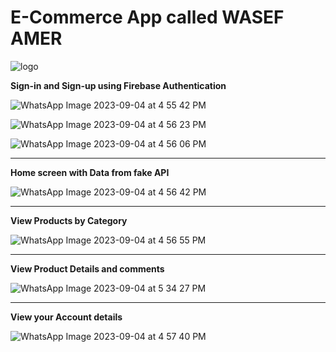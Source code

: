 # E-Commerce App called WASEF AMER
![logo](https://github.com/Sameer-Murtaja/E-commerce_App/assets/126585843/c9d451c1-b197-45b7-8893-d18d76ee5f2a)

**Sign-in and Sign-up using Firebase Authentication**

![WhatsApp Image 2023-09-04 at 4 55 42 PM](https://github.com/Sameer-Murtaja/E-commerce_App/assets/126585843/ece56159-11e1-4ec7-9157-ea768b7c94fa)

![WhatsApp Image 2023-09-04 at 4 56 23 PM](https://github.com/Sameer-Murtaja/E-commerce_App/assets/126585843/baec0f30-3f87-4849-a447-4e9a8a6276be)

![WhatsApp Image 2023-09-04 at 4 56 06 PM](https://github.com/Sameer-Murtaja/E-commerce_App/assets/126585843/b753bf06-4738-42d8-bd28-2b232b583189)

-----------------------------------------------------------------------------------------------------------
**Home screen with Data from fake API**

![WhatsApp Image 2023-09-04 at 4 56 42 PM](https://github.com/Sameer-Murtaja/E-commerce_App/assets/126585843/0aaf5a53-d1dd-425e-a134-e94a80093952)

-----------------------------------------------------------------------------------------------------------
**View Products by Category**

![WhatsApp Image 2023-09-04 at 4 56 55 PM](https://github.com/Sameer-Murtaja/E-commerce_App/assets/126585843/33fa43f8-ea12-4445-adde-5ae8ee546bb7)

-----------------------------------------------------------------------------------------------------------
**View Product Details and comments**

![WhatsApp Image 2023-09-04 at 5 34 27 PM](https://github.com/Sameer-Murtaja/E-commerce_App/assets/126585843/c98e5b05-1871-4db3-8bff-e8f0831f4403)

-----------------------------------------------------------------------------------------------------------
**View your Account details**

![WhatsApp Image 2023-09-04 at 4 57 40 PM](https://github.com/Sameer-Murtaja/E-commerce_App/assets/126585843/a01fd43e-d2d2-4fd2-981a-7a6ca9e05172)

